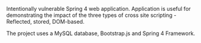 Intentionally vulnerable Spring 4 web application. Application is useful for demonstrating the impact of the three types of cross site scripting - Reflected, stored, DOM-based.

The project uses a MySQL database, Bootstrap.js and Spring 4 Framework.
